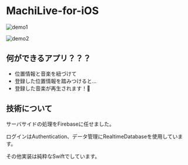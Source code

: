 # MachiLive-for-iOS

![demo1](https://raw.githubusercontent.com/wiki/kwtkMe/MachiLive-for-iOS/images/demo1_result.GIF)

![demo2](https://raw.github.com/wiki/kwtkMe/MachiLive-for-iOS/images/demo2_result.GIF)

## 何ができるアプリ？？？

- 位置情報と音楽を紐づけて
- 登録した位置情報を踏みつけると...
- 登録した音楽が再生されます！🎉

## 技術について

サーバサイドの処理をFirebaseに任せました。

ログインはAuthentication、データ管理にRealtimeDatabaseを使用しています。

その他実装は純粋なSwiftでしています。
